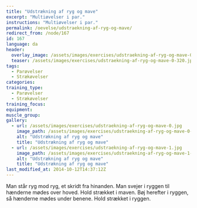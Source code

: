 ```yaml
---
title: "Udstrækning af ryg og mave"
excerpt: "Multiøvelser i par."
instructions: "Multiøvelser i par."
permalink: /oevelse/udstraekning-af-ryg-og-mave/
redirect_from: /node/167
id: 167
language: da
header:
  overlay_image: /assets/images/exercises/udstraekning-af-ryg-og-mave-0.jpg
  teaser: /assets/images/exercises/udstraekning-af-ryg-og-mave-0-320.jpg
tags:
  - Parøvelser
  - Strækøvelser
categories:
training_type: 
  - Parøvelser
  - Strækøvelser
training_focus: 
equipment:
muscle_group:
gallery:
  - url: /assets/images/exercises/udstraekning-af-ryg-og-mave-0.jpg
    image_path: /assets/images/exercises/udstraekning-af-ryg-og-mave-0-320.jpg
    alt: "Udstrækning af ryg og mave"
    title: "Udstrækning af ryg og mave"
  - url: /assets/images/exercises/udstraekning-af-ryg-og-mave-1.jpg
    image_path: /assets/images/exercises/udstraekning-af-ryg-og-mave-1-320.jpg
    alt: "Udstrækning af ryg og mave"
    title: "Udstrækning af ryg og mave"
last_modified_at: 2014-10-12T14:37:12Z
---
```


Man står ryg mod ryg, et skridt fra hinanden. Man svejer i ryggen til hænderne mødes over hoved. Hold strækket i maven. Bøj herefter i ryggen, så hænderne mødes under benene. Hold strækket i ryggen.
